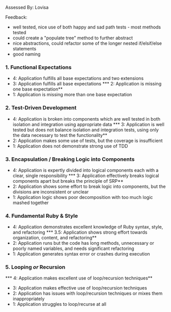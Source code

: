 Assessed By: Lovisa

Feedback:

* well tested, nice use of both happy and sad path tests - most methods tested
* could create a "populate tree" method to further abstract
* nice abstractions, could refactor some of the longer nested if/elsif/else statements
* good naming

### 1. Functional Expectations

* 4: Application fulfills all base expectations and two extensions
* 3: Application fulfills all base expectations
*** 2: Application is missing one base expectation**
* 1: Application is missing more than one base expectation

### 2. Test-Driven Development

* 4: Application is broken into components which are well tested in both isolation and integration using appropriate data
*** 3: Application is well tested but does not balance isolation and integration tests, using only the data necessary to test the functionality**
* 2: Application makes some use of tests, but the coverage is insufficient
* 1: Application does not demonstrate strong use of TDD

### 3. Encapsulation / Breaking Logic into Components

* 4: Application is expertly divided into logical components each with a clear, single responsibility
*** 3: Application effectively breaks logical components apart but breaks the principle of SRP**
* 2: Application shows some effort to break logic into components, but the divisions are inconsistent or unclear
* 1: Application logic shows poor decomposition with too much logic mashed together

### 4. Fundamental Ruby & Style

* 4:  Application demonstrates excellent knowledge of Ruby syntax, style, and refactoring
*** 3.5:  Application shows strong effort towards organization, content, and refactoring**
* 2:  Application runs but the code has long methods, unnecessary or poorly named variables, and needs significant refactoring
* 1:  Application generates syntax error or crashes during execution

### 5. Looping *or* Recursion

*** 4: Application makes excellent use of loop/recursion techniques**
* 3: Application makes effective use of loop/recursion techniques
* 2: Application has issues with loop/recursion techniques or mixes them inappropriately
* 1: Application struggles to loop/recurse at all
